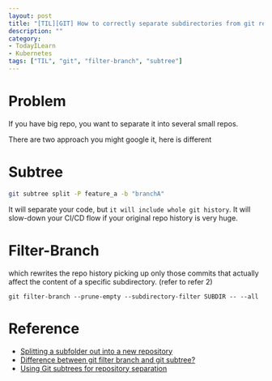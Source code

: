 ```yaml
---
layout: post
title: "[TIL][GIT] How to correctly separate subdirectories from git repo"
description: ""
category: 
- TodayILearn
- Kubernetes
tags: ["TIL", "git", "filter-branch", "subtree"]
---
```




# Problem 

If you have big repo, you want to separate it into several small repos. 

There are two approach you might google it, here is different

# Subtree



```bash
git subtree split -P feature_a -b "branchA"
```

 It will separate your code, but `it will include whole git history`. It will slow-down your CI/CD flow if your original repo history is very huge. 

# Filter-Branch

which rewrites the repo history picking up only those commits that actually affect the content of a specific subdirectory. (refer to refer 2)

```
git filter-branch --prune-empty --subdirectory-filter SUBDIR -- --all
```

# Reference



- [Splitting a subfolder out into a new repository](https://help.github.com/articles/splitting-a-subfolder-out-into-a-new-repository/)
- [Difference between git filter branch and git subtree?](https://stackoverflow.com/questions/38735205/difference-between-git-filter-branch-and-git-subtree)
- [Using Git subtrees for repository separation](https://makingsoftware.wordpress.com/2013/02/16/using-git-subtrees-for-repository-separation/)